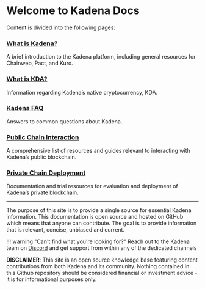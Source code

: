 # **Welcome to Kadena Docs**

Content is divided into the following pages:
### [**What is Kadena?**](what-is-kadena)
A brief introduction to the Kadena platform, including general resources for Chainweb, Pact, and Kuro.

### [**What is KDA?**](what-is-kda)
Information regarding Kadena’s native cryptocurrency, KDA.

### [**Kadena FAQ**](FAQs)
Answers to common questions about Kadena.

### [**Public Chain Interaction**](public-chain-docs)
A comprehensive list of resources and guides relevant to interacting with
Kadena’s public blockchain.

### [**Private Chain Deployment**](private-chain-docs)
Documentation and trial resources for evaluation and deployment of Kadena’s private blockchain.

___

The purpose of this site is to provide a single source for essential Kadena information. This documentation is open source and hosted on GitHub which means that anyone can contribute. The goal is to provide information that is relevant, concise, unbiased and current.

!!! warning "Can't find what you're looking for?"
      Reach out to the Kadena team on <a href="https://discord.io/kadena" target="_blank">Discord</a> and get support from within any of the dedicated channels

**DISCLAIMER**: This site is an open source knowledge base featuring content contributions from both Kadena and its community. Nothing contained in this Github repository should be considered financial or investment advice - it is for informational purposes only.
